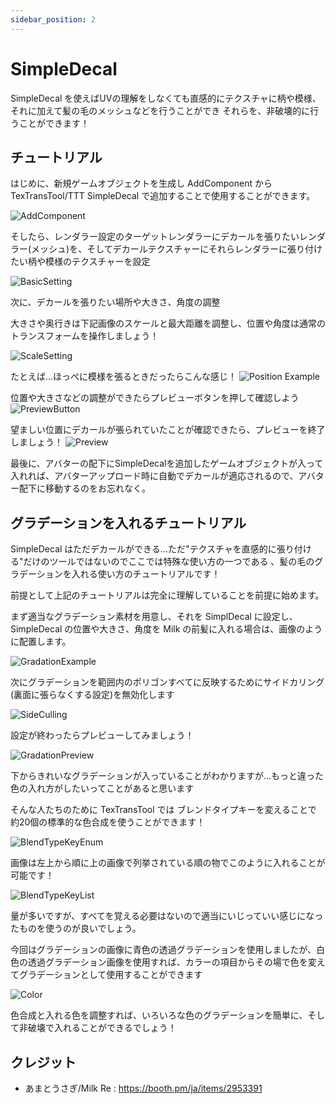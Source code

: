 ```yaml
---
sidebar_position: 2
---
```


# SimpleDecal

SimpleDecal を使えばUVの理解をしなくても直感的にテクスチャに柄や模様、それに加えて髪の毛のメッシュなどを行うことができ
それらを、非破壊的に行うことができます！

## チュートリアル


はじめに、新規ゲームオブジェクトを生成し AddComponent から TexTransTool/TTT SimpleDecal で追加することで使用することができます。

![AddComponent](img/sd-AddComponent.png)

そしたら、レンダラー設定のターゲットレンダラーにデカールを張りたいレンダラー(メッシュ)を、そしてデカールテクスチャーにそれらレンダラーに張り付けたい柄や模様のテクスチャーを設定

![BasicSetting](img/sd-BasicSetting.png)

次に、デカールを張りたい場所や大きさ、角度の調整

大きさや奥行きは下記画像のスケールと最大距離を調整し、位置や角度は通常のトランスフォームを操作しましょう！

![ScaleSetting](img/sd-ScaleSetting.png)

たとえば...ほっぺに模様を張るときだったらこんな感じ！
![Position Example](img/sd-PotitionExample.png)

位置や大きさなどの調整ができたらプレビューボタンを押して確認しよう
![PreviewButton](img/sd-PreviewButton.png)

望ましい位置にデカールが張られていたことが確認できたら、プレビューを終了しましょう！
![Preview](img/sd-Preview.png)

最後に、アバターの配下にSimpleDecalを追加したゲームオブジェクトが入って入れれば、アバターアップロード時に自動でデカールが適応されるので、アバター配下に移動するのをお忘れなく。


## グラデーションを入れるチュートリアル

SimpleDecal はただデカールができる...ただ"テクスチャを直感的に張り付ける"だけのツールではないのでここでは特殊な使い方の一つである
、髪の毛のグラデーションを入れる使い方のチュートリアルです！

前提として上記のチュートリアルは完全に理解していることを前提に始めます。

まず適当なグラデーション素材を用意し、それを SimplDecal に設定し、SimpleDecal の位置や大きさ、角度を Milk の前髪に入れる場合は、画像のように配置します。

![GradationExample](img/sd-GradationExample.png)

次にグラデーションを範囲内のポリゴンすべてに反映するためにサイドカリング(裏面に張らなくする設定)を無効化します

![SideCulling](img/sd-SideCulling.png)

設定が終わったらプレビューしてみましょう！

![GradationPreview](img/ad-GradationPreview.png)

下からきれいなグラデーションが入っていることがわかりますが...もっと違った色の入れ方がしたいってことがあると思います

そんな人たちのために TexTransTool では ブレンドタイプキーを変えることで 約20個の標準的な色合成を使うことができます！

![BlendTypeKeyEnum](img/sd-BlendTypeKeyEnum.png)

画像は左上から順に上の画像で列挙されている順の物でこのように入れることが可能です！

![BlendTypeKeyList](img/sd-BlendTypeKeyList.png)

量が多いですが、すべてを覚える必要はないので適当にいじっていい感じになったものを使うのが良いでしょう。


今回はグラデーションの画像に青色の透過グラデーションを使用しましたが、白色の透過グラデーション画像を使用すれば、カラーの項目からその場で色を変えてグラデーションとして使用することができます

![Color](img/sd-Color.png)

色合成と入れる色を調整すれば、いろいろな色のグラデーションを簡単に、そして非破壊で入れることができるでしょう！

## クレジット
- あまとうさぎ/Milk Re : https://booth.pm/ja/items/2953391